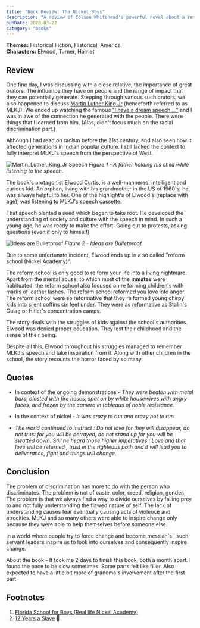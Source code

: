 ```yaml
---
title: "Book Review: The Nickel Boys"
description: "A review of Colson Whitehead's powerful novel about a reform school"
pubDate: 2020-03-22
category: "books"
---
```


**Themes:** Historical Fiction, Historical, America  
**Characters:** Elwood, Turner, Harriet

## Review

One fine day, I was discussing with a close relative, the importance of great orators. The influence they have on people and the range of impact that they can potentially generate. Stepping through various such orators, we also happened to discuss [Martin Luther King Jr](https://en.wikipedia.org/wiki/Martin_Luther_King_Jr.) (henceforth referred to as MLKJ). We ended up watching the famous ["I have a dream speech ..."](https://www.youtube.com/watch?v=vP4iY1TtS3s) and I was in awe of the connection he generated with the people. There were things that I learned from him. (Alas, didn't focus much on the racial discrimination part.)

Although I had read on racism before the 21st century, and also seen how it affected generations in Indian popular culture. I still lacked the context to fully interpret MLKJ's speech from the perspective of West.

![Martin_Luther_King_Jr Speech](/assets/mlkj-speech.jpg)
*Figure 1 - A father holding his child while listening to the speech.*

The book's protagonist Elwood Curtis, is a well-mannered, intelligent and curious kid. An orphan, living with his grandmother in the US of 1960's, he was always helpful to her. One of the highlight's of Elwood's (replace with age), was listening to MLKJ's speech cassette.

That speech planted a seed which began to take root. He developed the understanding of society and culture with the speech in mind. In such a young age, he was ready to make the effort. Going out to protests, asking questions (even if only to himself).

![Ideas are Bulletproof](/assets/ideas-are-bulletproof.jpg)
*Figure 2 - Ideas are Bulletproof*

Due to some unfortunate incident, Elwood ends up in a so called "reform school (Nickel Academy)".

The reform school is only good to re form your life into a living nightmare. Apart from the mental abuse, to which most of the **inmates** were habituated, the reform school also focused on re forming children's with marks of leather lashes. The reform school reformed you love into anger. The reform school were so reformative that they re formed young chirpy kids into silent coffins six feet under. They were as reformative as Stalin's Gulag or Hitler's concentration camps.

The story deals with the struggles of kids against the school's authorities. Elwood was denied proper education. They lost their childhood and the sense of their being.

Despite all this, Elwood throughout his struggles managed to remember MLKJ's speech and take inspiration from it. Along with other children in the school, the story recounts the horror faced by so many.

## Quotes

- In context of the ongoing demonstrations - *They were beaten with metal bars, blasted with fire hoses, spat on by white housewives with angry faces, and frozen by the camera in tableaus of noble resistance.*

- In the context of nickel - *It was crazy to run and crazy not to run*

- *The world continued to instruct : Do not love for they will disappear, do not trust for you will be betrayed, do not stand up for you will be swatted down. Still he heard those higher imperatives : Love and that love will be returned , trust in the righteous path and it will lead you to deliverance, fight and things will change.*

## Conclusion

The problem of discrimination has more to do with the person who discriminates. The problem is not of caste, color, creed, religion, gender. The problem is that we always find a way to divide ourselves by falling prey to and not fully understanding the flawed nature of self. The lack of understanding causes fear eventually causing acts of violence and atrocities. MLKJ and so many others were able to inspire change only because they were able to help themselves before someone else.

In a world where people try to force change and become messiah's , such servant leaders inspire us to look into ourselves and consequently inspire change.

About the book - It took me 2 days to finish this book, both a month apart. I found the pace to be slow sometimes. Some parts felt like filler. Also expected to have a little bit more of grandma's involvement after the first part.

## Footnotes

1. [Florida School for Boys (Real life Nickel Academy)](https://en.wikipedia.org/wiki/Florida_School_for_Boys)
2. [12 Years a Slave](https://www.imdb.com/title/tt2024544/) 🎥